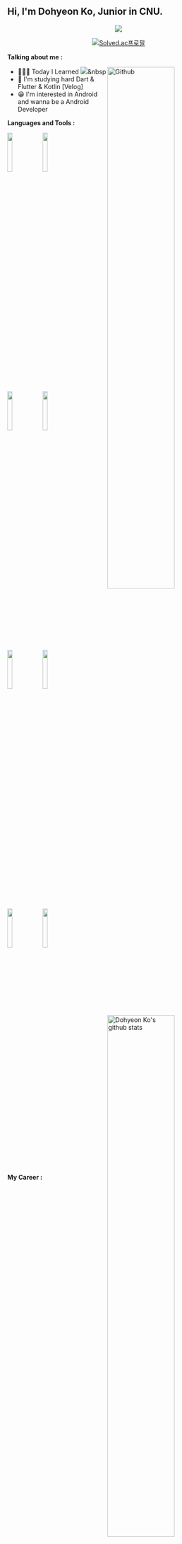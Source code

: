 <!-- Your title -->
## Hi, I'm Dohyeon Ko, Junior in CNU.

<!-- Your badges
You can use the website to generate badges: https://shields.io/
-->

<div align=center>
  <a href="https://hits.seeyoufarm.com"><img src="https://hits.seeyoufarm.com/api/count/incr/badge.svg?url=https%3A%2F%2Fgithub.com%2Fk906506&count_bg=%2379C83D&title_bg=%23555555&icon=&icon_color=%23E7E7E7&title=hits&edge_flat=false"/></a>
  
  [![Solved.ac프로필](http://mazassumnida.wtf/api/mini/generate_badge?boj=k906506)](https://solved.ac/k906506)
  </div>

<!-- Talking about you -->
**Talking about me :**
 
<!-- Any image aligned to the right. Beware the width -->
<img width="55%" align="right" alt="Github" src="https://raw.githubusercontent.com/onimur/.github/master/.resources/git-header.svg" /> 

- 👨🏽‍💻 Today I Learned <a href="https://www.notion.so/codekodo"><img src="https://img.shields.io/badge/Notion-000000?style=flat-square&logo=notion&logoColor=white&link=https://www.notion.so/codekodo"/></a>&nbsp
- 🥋 I'm studying hard Dart & Flutter & Kotlin [Velog]
- 😁 I'm interested in Android and wanna be a Android Developer

**Languages and Tools :** 

<!-- Your github readme stats
You can use this api: https://github.com/anuraghazra/github-readme-stats
-->
<p>
  <a href="https://github.com/k906506">
    <img width="55%" align="right" alt="Dohyeon Ko's github stats" src="https://github-readme-stats.vercel.app/api?username=k906506&show_icons=true&hide_border=true" />
  </a>

  <!-- Your languages and tools. Be careful with the alignment. 
  You can use this sites to get logos: https://www.vectorlogo.zone or https://simpleicons.org/
  -->
  <code><img width="15%" src="https://www.vectorlogo.zone/logos/java/java-ar21.svg"></code>
  <code><img width="15%" src="https://www.vectorlogo.zone/logos/python/python-ar21.svg"></code>
  <br />
  <code><img width="15%" src="https://www.vectorlogo.zone/logos/kotlin/kotlin-ar21.svg"></code>
  <code><img width="15%" src="https://www.vectorlogo.zone/logos/dartlang/dartlang-ar21.svg"></code>
  <br />
  <code><img width="15%" src="https://www.vectorlogo.zone/logos/android/android-ar21.svg"></code>
  <code><img width="15%" src="https://www.vectorlogo.zone/logos/flutterio/flutterio-ar21.svg"></code>
  <br />
  <code><img width="15%" src="https://www.vectorlogo.zone/logos/oracle/oracle-ar21.svg"></code>
  <code><img width="15%" src="https://www.vectorlogo.zone/logos/git-scm/git-scm-ar21.svg"></code>
  <br />
</p>

<!-- Your hits or visitors
site: http://hits.dwyl.com or https://visitor-badge.glitch.me
Both apis are in trouble due to the number of requests, if you know any other to register visitors, great
-->

**My Career :** 

| Type | Date | Contents | Organization |
| ---- | ---- | ---- | ---- |
| Intern | 2021.06 ~ 2021.08 | [Develope Application](https://github.com/Jiransoft-hyeonhyun) | 지란지교소프트 |
| Undergraduate research student | 2021.02 ~ 2021.05 | [Research about Bitcoin](https://github.com/k906506/Bitcoin-Visualization) | 충남대학교 컴퓨터공학과 |
| Part time job | 2020.12 ~ 2021.01 | Build machine learning data | 한국과학기술정보연구원 | 


**Follow me :** 
<p>
  <a href="https://codekodo.tistory.com"><img src="https://img.shields.io/badge/Blog-FF5722?style=flat-square&logo=Blogger&logoColor=white&link=https://codekodo.tistory.com"/></a>&nbsp
  <a href="https://www.notion.so/codekodo"><img src="https://img.shields.io/badge/Notion-000000?style=flat-square&logo=notion&logoColor=white&link=https://www.notion.so/codekodo"/></a>&nbsp
  <a href="https://www.instagram.com/kodo_____o/"><img src="https://img.shields.io/badge/Instagram-E4405F?style=flat-square&logo=Instagram&logoColor=white&link=https://www.instagram.com/kodo_____o//"/></a>&nbsp
  <a href="mailto:dohyeon.ko98@gmail.com"><img src="https://img.shields.io/badge/Gmail-d14836?style=flat-square&logo=Gmail&logoColor=white&link=dohyeon.ko98@gmail.com"/></a>
</p>

<!-- This readme was created by Murillo Comino - https://github.com/onimur -->

